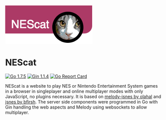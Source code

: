 ![Logo](logo.png)
# NEScat

[![Go 1.7.5](https://img.shields.io/badge/Go-1.7.5-brightgreen.svg)](https://golang.org/doc/devel/release.html) [![Gin 1.1.4](https://img.shields.io/badge/Gin-1.1.4-brightgreen.svg)](https://golang.org/doc/devel/release.html) [![Go Report Card](https://goreportcard.com/badge/github.com/g-g-g/nescat)](https://goreportcard.com/report/github.com/g-g-g/nescat)

NEScat is a website to play NES or Nintendo Entertainment System games in a browser in singleplayer and online multiplayer modes with only JavaScript, no plugins necessary. It is based on [melody-jsnes by olahal](https://github.com/olahol/melody-jsnes) and [jsnes by bfirsh](https://github.com/bfirsh/jsnes). The server side components were programmed in Go with Gin handling the web aspects and Melody using websockets to allow multiplayer.
